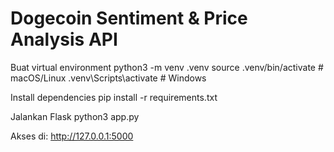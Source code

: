 # Dogecoin Sentiment & Price Analysis API

Buat virtual environment
python3 -m venv .venv
source .venv/bin/activate   # macOS/Linux
.venv\Scripts\activate      # Windows

Install dependencies
pip install -r requirements.txt

Jalankan Flask
python3 app.py

Akses di: http://127.0.0.1:5000

